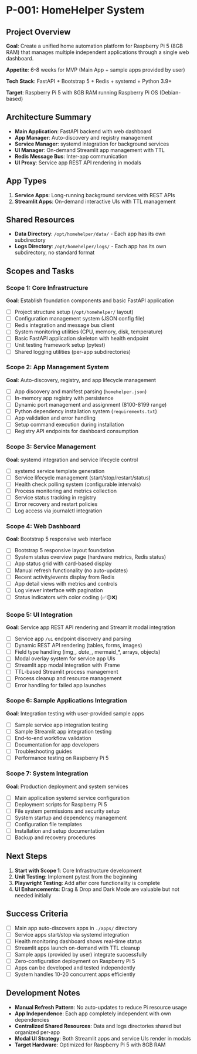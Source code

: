# P-001: HomeHelper System

## Project Overview
**Goal**: Create a unified home automation platform for Raspberry Pi 5 (8GB RAM) that manages multiple independent applications through a single web dashboard.

**Appetite**: 6-8 weeks for MVP (Main App + sample apps provided by user)

**Tech Stack**: FastAPI + Bootstrap 5 + Redis + systemd + Python 3.9+

**Target**: Raspberry Pi 5 with 8GB RAM running Raspberry Pi OS (Debian-based)

## Architecture Summary
- **Main Application**: FastAPI backend with web dashboard
- **App Manager**: Auto-discovery and registry management  
- **Service Manager**: systemd integration for background services
- **UI Manager**: On-demand Streamlit app management with TTL
- **Redis Message Bus**: Inter-app communication
- **UI Proxy**: Service app REST API rendering in modals

## App Types
1. **Service Apps**: Long-running background services with REST APIs
2. **Streamlit Apps**: On-demand interactive UIs with TTL management

## Shared Resources
- **Data Directory**: `/opt/homehelper/data/` - Each app has its own subdirectory
- **Logs Directory**: `/opt/homehelper/logs/` - Each app has its own subdirectory, no standard format

## Scopes and Tasks

### Scope 1: Core Infrastructure
**Goal**: Establish foundation components and basic FastAPI application

- [ ] Project structure setup (`/opt/homehelper/` layout)
- [ ] Configuration management system (JSON config file)
- [ ] Redis integration and message bus client
- [ ] System monitoring utilities (CPU, memory, disk, temperature)
- [ ] Basic FastAPI application skeleton with health endpoint
- [ ] Unit testing framework setup (pytest)
- [ ] Shared logging utilities (per-app subdirectories)

### Scope 2: App Management System  
**Goal**: Auto-discovery, registry, and app lifecycle management

- [ ] App discovery and manifest parsing (`homehelper.json`)
- [ ] In-memory app registry with persistence
- [ ] Dynamic port management and assignment (8100-8199 range)
- [ ] Python dependency installation system (`requirements.txt`)
- [ ] App validation and error handling
- [ ] Setup command execution during installation
- [ ] Registry API endpoints for dashboard consumption

### Scope 3: Service Management
**Goal**: systemd integration and service lifecycle control

- [ ] systemd service template generation
- [ ] Service lifecycle management (start/stop/restart/status)
- [ ] Health check polling system (configurable intervals)
- [ ] Process monitoring and metrics collection
- [ ] Service status tracking in registry
- [ ] Error recovery and restart policies
- [ ] Log access via journalctl integration

### Scope 4: Web Dashboard
**Goal**: Bootstrap 5 responsive web interface

- [ ] Bootstrap 5 responsive layout foundation
- [ ] System status overview page (hardware metrics, Redis status)
- [ ] App status grid with card-based display
- [ ] Manual refresh functionality (no auto-updates)
- [ ] Recent activity/events display from Redis
- [ ] App detail views with metrics and controls
- [ ] Log viewer interface with pagination
- [ ] Status indicators with color coding (✅🟡❌)

### Scope 5: UI Integration
**Goal**: Service app REST API rendering and Streamlit modal integration

- [ ] Service app `/ui` endpoint discovery and parsing
- [ ] Dynamic REST API rendering (tables, forms, images)
- [ ] Field type handling (img_*, date_*, mermaid_*, arrays, objects)
- [ ] Modal overlay system for service app UIs
- [ ] Streamlit app modal integration with iFrame
- [ ] TTL-based Streamlit process management
- [ ] Process cleanup and resource management
- [ ] Error handling for failed app launches

### Scope 6: Sample Applications Integration
**Goal**: Integration testing with user-provided sample apps

- [ ] Sample service app integration testing
- [ ] Sample Streamlit app integration testing  
- [ ] End-to-end workflow validation
- [ ] Documentation for app developers
- [ ] Troubleshooting guides
- [ ] Performance testing on Raspberry Pi 5

### Scope 7: System Integration
**Goal**: Production deployment and system services

- [ ] Main application systemd service configuration
- [ ] Deployment scripts for Raspberry Pi 5
- [ ] File system permissions and security setup
- [ ] System startup and dependency management
- [ ] Configuration file templates
- [ ] Installation and setup documentation
- [ ] Backup and recovery procedures

## Next Steps
1. **Start with Scope 1**: Core Infrastructure development
2. **Unit Testing**: Implement pytest from the beginning
3. **Playwright Testing**: Add after core functionality is complete
4. **UI Enhancements**: Drag & Drop and Dark Mode are valuable but not needed initially

## Success Criteria
- [ ] Main app auto-discovers apps in `./apps/` directory
- [ ] Service apps start/stop via systemd integration
- [ ] Health monitoring dashboard shows real-time status
- [ ] Streamlit apps launch on-demand with TTL cleanup
- [ ] Sample apps (provided by user) integrate successfully
- [ ] Zero-configuration deployment on Raspberry Pi 5
- [ ] Apps can be developed and tested independently
- [ ] System handles 10-20 concurrent apps efficiently

## Development Notes
- **Manual Refresh Pattern**: No auto-updates to reduce Pi resource usage
- **App Independence**: Each app completely independent with own dependencies
- **Centralized Shared Resources**: Data and logs directories shared but organized per-app
- **Modal UI Strategy**: Both Streamlit apps and service UIs render in modals
- **Target Hardware**: Optimized for Raspberry Pi 5 with 8GB RAM
